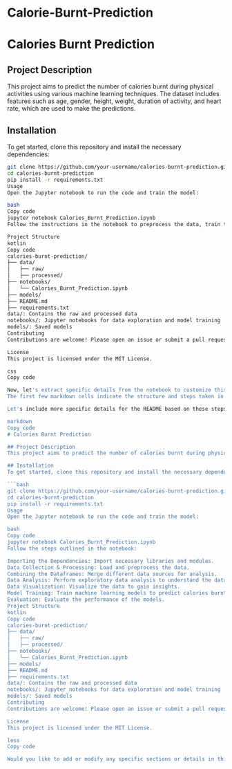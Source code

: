 # Calorie-Burnt-Prediction
# Calories Burnt Prediction

## Project Description
This project aims to predict the number of calories burnt during physical activities using various machine learning techniques. The dataset includes features such as age, gender, height, weight, duration of activity, and heart rate, which are used to make the predictions.

## Installation
To get started, clone this repository and install the necessary dependencies:

```bash
git clone https://github.com/your-username/calories-burnt-prediction.git
cd calories-burnt-prediction
pip install -r requirements.txt
Usage
Open the Jupyter notebook to run the code and train the model:

bash
Copy code
jupyter notebook Calories_Burnt_Prediction.ipynb
Follow the instructions in the notebook to preprocess the data, train the model, and make predictions.

Project Structure
kotlin
Copy code
calories-burnt-prediction/
├── data/
│   ├── raw/
│   ├── processed/
├── notebooks/
│   └── Calories_Burnt_Prediction.ipynb
├── models/
├── README.md
├── requirements.txt
data/: Contains the raw and processed data
notebooks/: Jupyter notebooks for data exploration and model training
models/: Saved models
Contributing
Contributions are welcome! Please open an issue or submit a pull request.

License
This project is licensed under the MIT License.

css
Copy code

Now, let's extract specific details from the notebook to customize this template. &#8203;:citation[oaicite:0]{index=0}&#8203;
The first few markdown cells indicate the structure and steps taken in the notebook, such as importing dependencies, data collection, processing, analysis, and visualization.

Let's include more specific details for the README based on these steps. Here's an updated version:

markdown
Copy code
# Calories Burnt Prediction

## Project Description
This project aims to predict the number of calories burnt during physical activities using various machine learning techniques. The dataset includes features such as age, gender, height, weight, duration of activity, and heart rate, which are used to make the predictions.

## Installation
To get started, clone this repository and install the necessary dependencies:

```bash
git clone https://github.com/your-username/calories-burnt-prediction.git
cd calories-burnt-prediction
pip install -r requirements.txt
Usage
Open the Jupyter notebook to run the code and train the model:

bash
Copy code
jupyter notebook Calories_Burnt_Prediction.ipynb
Follow the steps outlined in the notebook:

Importing the Dependencies: Import necessary libraries and modules.
Data Collection & Processing: Load and preprocess the data.
Combining the Dataframes: Merge different data sources for analysis.
Data Analysis: Perform exploratory data analysis to understand the data.
Data Visualization: Visualize the data to gain insights.
Model Training: Train machine learning models to predict calories burnt.
Evaluation: Evaluate the performance of the models.
Project Structure
kotlin
Copy code
calories-burnt-prediction/
├── data/
│   ├── raw/
│   ├── processed/
├── notebooks/
│   └── Calories_Burnt_Prediction.ipynb
├── models/
├── README.md
├── requirements.txt
data/: Contains the raw and processed data
notebooks/: Jupyter notebooks for data exploration and model training
models/: Saved models
Contributing
Contributions are welcome! Please open an issue or submit a pull request.

License
This project is licensed under the MIT License.

less
Copy code

Would you like to add or modify any specific sections or details in this README? &#8203;:citation[oaicite:0]{index=0}&#8203;

  
